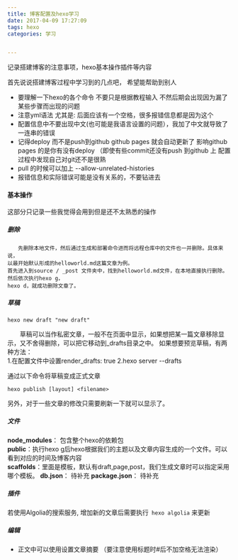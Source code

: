```yaml
---
title: 博客配置及hexo学习 　
date: 2017-04-09 17:27:09  　　
tags: hexo  　
categories: 学习


---
```

记录搭建博客的注意事项，hexo基本操作插件等内容
<!--more-->


首先说说搭建博客过程中学习到的几点吧， 希望能帮助到别人

- 要理解一下hexo的各个命令 不要只是根据教程输入 不然后期会出现因为漏了某些步骤而出现的问题  
- 注意yml语法 尤其是: 后面应该有一个空格，很多报错信息都是因为这个
- 配置信息中不要出现中文(也可能是我语言设置的问题），我加了中文就导致了一连串的错误
- 记得deploy 而不是push到github github pages 就会自动更新了
影响github pages 的是你有没有deploy （即使有些commit还没有push 到github 上
配置过程中发现自己对git还不是很熟
- pull 的时候可以加上 --allow-unrelated-histories
- 报错信息和实际错误可能是没有关系的，不要钻进去


#### 基本操作 ####

  这部分只记录一些我觉得会用到但是还不太熟悉的操作

##### 删除 #####
    　　先删除本地文件，然后通过生成和部署命令进而将远程仓库中的文件也一并删除。具体来说，  
    以最开始默认形成的helloworld.md这篇文章为例。  
    首先进入到source / _post 文件夹中，找到helloworld.md文件，在本地直接执行删除。然后依次执行hexo g，  
    hexo d，就成功删除文章了。

##### 草稿 #####
```
hexo new draft "new draft"
```
　　草稿可以当作私密文章，一般不在页面中显示，如果想把某一篇文章移除显示，又不舍得删除，可以把它移动到_drafts目录之中。 
如果想要预览草稿，有两种方法：   
1.在配置文件中设置render_drafts: true 2.hexo server --drafts  

通过以下命令将草稿变成正式文章

```
hexo publish [layout] <filename>
```

另外，对于一些文章的修改只需要刷新一下就可以显示了。

##### 文件 ####
**node_modules**： 包含整个hexo的依赖包  
**public**：执行hexo g后hexo根据我们的主题以及文章内容生成的一个文件。可以看到对应的时间及博客内容  
**scaffolds**：里面是模板，默认有draft,page,post，我们生成文章时可以指定采用哪个模板。
**db.json**： 待补充
**package.json**： 待补充

##### 插件 ####
 若使用Algolia的搜索服务, 增加新的文章后需要执行` hexo algolia` 来更新
 

##### 编辑 ####
- 正文中可以使用<!--more-->设置文章摘要
（要注意使用标题时#后不加空格无法渲染）


